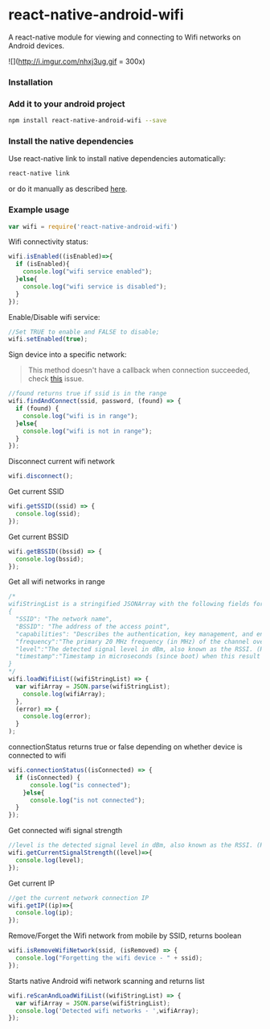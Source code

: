 # react-native-android-wifi

A react-native module for viewing and connecting to Wifi networks on Android devices.

![](http://i.imgur.com/nhxj3ug.gif = 300x)

### Installation

### Add it to your android project
```bash
npm install react-native-android-wifi --save
```

### Install the native dependencies
Use react-native link to install native dependencies automatically:
```bash
react-native link
```
or do it manually as described [here](docs/link-manually.md).

### Example usage

```javascript
var wifi = require('react-native-android-wifi')
```

Wifi connectivity status:
```javascript
wifi.isEnabled((isEnabled)=>{
  if (isEnabled){
    console.log("wifi service enabled");
  }else{
    console.log("wifi service is disabled");
  }
});
```

Enable/Disable wifi service:
```javascript
//Set TRUE to enable and FALSE to disable; 
wifi.setEnabled(true);
```

Sign device into a specific network:
> This method doesn't have a callback when connection succeeded, check [this](https://github.com/devstepbcn/react-native-android-wifi/issues/4) issue.

```javascript
//found returns true if ssid is in the range
wifi.findAndConnect(ssid, password, (found) => {
  if (found) {
    console.log("wifi is in range");
  }else{
    console.log("wifi is not in range");
  }
});
```

Disconnect current wifi network
```javascript
wifi.disconnect();
```

Get current SSID
```javascript
wifi.getSSID((ssid) => {
  console.log(ssid);
});
```

Get current BSSID
```javascript
wifi.getBSSID((bssid) => {
  console.log(bssid);
});
```

Get all wifi networks in range
```javascript
/*
wifiStringList is a stringified JSONArray with the following fields for each scanned wifi
{
  "SSID": "The network name",
  "BSSID": "The address of the access point",
  "capabilities": "Describes the authentication, key management, and encryption schemes supported by the access point"
  "frequency":"The primary 20 MHz frequency (in MHz) of the channel over which the client is communicating with the access point",
  "level":"The detected signal level in dBm, also known as the RSSI. (Remember its a negative value)",
  "timestamp":"Timestamp in microseconds (since boot) when this result was last seen"
}
*/
wifi.loadWifiList((wifiStringList) => {
  var wifiArray = JSON.parse(wifiStringList);
    console.log(wifiArray);
  },
  (error) => {
    console.log(error);
  }
);
```

connectionStatus returns true or false depending on whether device is connected to wifi
```javascript
wifi.connectionStatus((isConnected) => {
  if (isConnected) {
      console.log("is connected");
    }else{
      console.log("is not connected");
  }
});
```

Get connected wifi signal strength
```javascript
//level is the detected signal level in dBm, also known as the RSSI. (Remember its a negative value)
wifi.getCurrentSignalStrength((level)=>{
  console.log(level);
});
```

Get current IP
```javascript
//get the current network connection IP
wifi.getIP((ip)=>{
  console.log(ip);
});
```

Remove/Forget the Wifi network from mobile by SSID, returns boolean
``` javascript
wifi.isRemoveWifiNetwork(ssid, (isRemoved) => {
  console.log("Forgetting the wifi device - " + ssid);
});
```

Starts native Android wifi network scanning and returns list
``` javascript
wifi.reScanAndLoadWifiList((wifiStringList) => {
  var wifiArray = JSON.parse(wifiStringList);
  console.log('Detected wifi networks - ',wifiArray);
});
```
